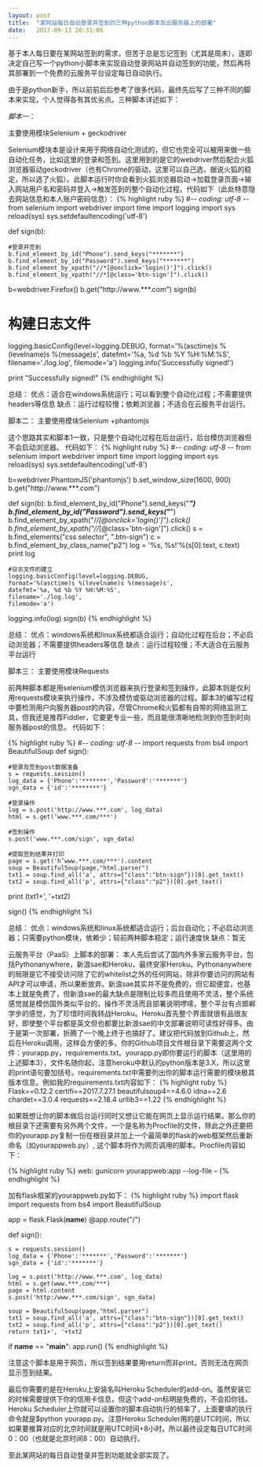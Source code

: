 ```yaml
---
layout: post
title:  "某网站每日自动登录并签到的三种python脚本及云服务器上的部署"
date:   2017-09-13 20:31:06
---
```


基于本人每日要在某网站签到的需求，但苦于总是忘记签到（尤其是周末），遂即决定自己写一个python小脚本来实现自动登录网站并自动签到的功能，然后再将其部署到一个免费的云服务平台设定每日自动执行。

由于是python新手，所以前前后后参考了很多代码，最终先后写了三种不同的脚本来实现，个人觉得各有其优劣点。三种脚本详述如下：

 

<em>脚本一</em>：

主要使用模块Selenium + geckodriver

Selenium模块本是设计来用于网络自动化测试的，但它也完全可以被用来做一些自动化任务，比如这里的登录和签到。这里用到的是它的webdriver然后配合火狐浏览器驱动geckodriver（也有Chrome的驱动，这里可以自己选，据说火狐的稳定，所以选了火狐）。此脚本运行时你会看到火狐浏览器启动→加载登录页面→输入网站用户名和密码并登入→触发签到的整个自动化过程。代码如下（此处特意隐去网站信息和本人账户密码信息）：
{% highlight ruby %}
#-*- coding: utf-8 -*-
from selenium import webdriver
import time
import logging
import sys
reload(sys)
sys.setdefaultencoding('utf-8')

def sign(b):

    #登录并签到
    b.find_element_by_id("Phone").send_keys("*******")
    b.find_element_by_id("Password").send_keys("*******")
    b.find_element_by_xpath("//*[@onclick='login()']").click()
    b.find_element_by_xpath("//*[@class='btn-sign']").click()

b=webdriver.Firefox()
b.get("http://www.***.com")
sign(b)

# 构建日志文件
logging.basicConfig(level=logging.DEBUG, 
    format='%(asctime)s %(levelname)s %(message)s', 
    datefmt='%a, %d %b %Y %H:%M:%S', 
    filename='./log.log', 
    filemode='a')
logging.info('Successfully signed!')

print "Successfully signed!"
{% endhighlight %}

总结：
优点：适合在windows系统运行；可以看到整个自动化过程；不需要提供headers等信息
缺点：运行过程较慢；依赖浏览器；不适合在云服务平台运行。


脚本二：
主要使用模块Selenium +phantomjs

这个思路其实和脚本1一致，只是整个自动化过程在后台运行，后台模仿浏览器但不会启动浏览器。
代码如下：
{% highlight ruby %}
#-*- coding: utf-8 -*-
from selenium import webdriver
import time
import logging
import sys
reload(sys)
sys.setdefaultencoding('utf-8')

b=webdriver.PhantomJS('phantomjs')
b.set_window_size(1600, 900)
b.get("http://www.***.com")

def sign(b):
    b.find_element_by_id("Phone").send_keys("*******")
    b.find_element_by_id("Password").send_keys("*******")
    b.find_element_by_xpath("//*[@onclick='login()']").click()
    b.find_element_by_xpath("//*[@class='btn-sign']").click()
    s = b.find_elements("css selector", ".btn-sign")
    c = b.find_element_by_class_name("p2")
    log = '%s, %s!'%(s[0].text, c.text)
    print log

    #日志文件的建立
    logging.basicConfig(level=logging.DEBUG, 
    format='%(asctime)s %(levelname)s %(message)s', 
    datefmt='%a, %d %b %Y %H:%M:%S', 
    filename='./log.log', 
    filemode='a')   
   logging.info(log) 
sign(b)
{% endhighlight %}

总结：
优点：windows系统和linux系统都适合运行；自动化过程在后台；不必启动浏览器；不需要提供headers等信息
缺点：运行过程较慢；不大适合在云服务平台运行


脚本三：
主要使用模块Requests

前两种脚本都是用selenium模仿浏览器来执行登录和签到操作，此脚本则是仅利用requests模块来执行操作，不涉及模仿或驱动浏览器的过程。脚本3的编写过程中要检测用户向服务器post的内容，尽管Chrome和火狐都有自带的网络监测工具，但我还是推荐Fiddler，它要更专业一些，而且能很清晰地检测到你签到时向服务器post的信息。
代码如下：

{% highlight ruby %}
#-*- coding: utf-8 -*-
import requests
from bs4 import BeautifulSoup 
def sign():

    #登录及签到post数据准备
    s = requests.session()
    log_data = {'Phone':'*******','Password':'*******'}
    sgn_data = {'id':'********'}

    #登录操作
    log = s.post('http://www.***.com', log_data)
    html = s.get(‘www.***.com/***')

    #签到操作
    s.post('www.***.com/sign', sgn_data)

    #提取签到结果并打印
    page = s.get('h‘www.***.com/***').content
    soup = BeautifulSoup(page,"html.parser")
    txt1 = soup.find_all('a', attrs={"class":"btn-sign"})[0].get_text()
    txt2 = soup.find_all('p', attrs={"class":"p2"})[0].get_text()

   print (txt1+', '+txt2) 

sign()
{% endhighlight %}

总结：
优点：windows系统和linux系统都适合运行；后台自动化；不必启动浏览器；只需要python模块，依赖少；较前两种脚本稳定；运行速度快
缺点：暂无


云服务平台（PaaS）上脚本的部署：
本人先后尝试了国内外多家云服务平台，包括Pythonanywhere，新浪sae和Heroku，最终安家Heroku。Pythonanywhere的局限是它不接受访问除了它的whitelist之外的任何网站，除非你要访问的网站有API才可以申请，所以果断放弃。新浪sae其实并不是免费的，但它超便宜，也基本上就是免费了，但新浪sae的最大缺点是限制比较多而且使用不灵活，整个系统感觉就是模仿国外类似平台的，操作不灵活而且部署说明啰嗦，整个平台有点邯郸学步的感觉，为了珍惜时间我转战Heroku。Heroku首先整个界面就很有品很友好，即使整个平台都是英文但也都要比新浪sae的中文部署说明可读性好得多。由于是第一次部署，折腾了一个晚上终于也搞好了。建议把代码放到Github上，然后在Heroku调用，这样会方便的多。你的Github项目文件根目录下需要这两个文件：yourapp.py，requirements.txt。yourapp.py即你要运行的脚本（这里用的上述脚本3），文件名随你起，注意heroku中默认的python版本是3.X，所以这里的print语句要加括号。requirements.txt中需要列出你的脚本运行需要的模块极其版本信息。例如我的requirements.txt内容如下：
{% highlight ruby %}
Flask==0.12.2
certifi==2017.7.27.1
beautifulsoup4==4.6.0
idna==2.6
chardet==3.0.4
requests==2.18.4
urllib3==1.22
{% endhighlight %}

如果既想让你的脚本做后台运行同时又想让它能在网页上显示运行结果。那么你的根目录下还需要有另外两个文件，一个是名称为Procfile的文件，除此之外还要把你的yourapp.py复制一份在根目录并加上一个最简单的flask的web框架然后重新命名（如yourappweb.py）, 这个脚本将作为网页调用的脚本。Procfile内容如下：

{% highlight ruby %}
web: gunicorn yourappweb:app --log-file –
{% endhighlight %}

加有flask框架的yourappweb.py如下：
{% highlight ruby %}
import flask
import requests
from bs4 import BeautifulSoup

app = flask.Flask(__name__)
@app.route("/")

def sign():
 
    s = requests.session()
    log_data = {'Phone':'*******','Password':'*******'}
    sgn_data = {'id':'*******'}
 
    log = s.post('http://www.***.com', log_data)
    html = s.get(www.***.com/***)
    page = html.content
    s.post('http:/www.***.com/sign', sgn_data)

    soup = BeautifulSoup(page,"html.parser")
    txt1 = soup.find_all('a', attrs={"class":"btn-sign"})[0].get_text()
    txt2 = soup.find_all('p', attrs={"class":"p2"})[0].get_text()
    return txt1+', '+txt2

if __name__ == "__main__":
    app.run()
{% endhighlight %}

注意这个脚本是用于网页，所以签到结果要用return而非print，否则无法在网页显示签到结果。

最后你需要的是在Heroku上安装名叫Heroku Scheduler的add-on。虽然安装它的时候需要提供下你的信用卡信息，但这个add-on标明是免费的，不会扣你钱。Heroku Scheduler上你就可以设置你的脚本自动执行的频率了，上面要填的执行命令就是$python yourapp.py。注意Heroku Scheduler用的是UTC时间，所以如果要推算对应的北京时间就是用UTC时间+8小时。所以最终设定每日UTC时间0：00（也就是北京时间8：00）自动执行。

至此某网站的每日自动登录并签到功能就全部实现了。
